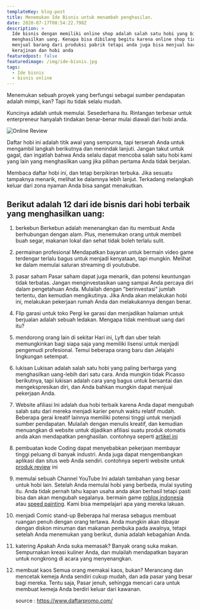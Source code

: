 ```yaml
---
templateKey: blog-post
title: Menemukan Ide Bisnis untuk menambah penghasilan.
date: 2020-07-17T08:54:22.798Z
description: >
  Ide bisnis dengan memiliki online shop adalah salah satu hobi yang bisa
  menghasilkan uang. Kenapa bisa dibilang begitu karena online shop tidak harus
  menjual barang dari produksi pabrik tetapi anda juga bisa menjual barang hasil
  kerajinan dan hobi anda
featuredpost: false
featuredimage: /img/ide-bisnis.jpg
tags:
  - Ide bisnis
  - bisnis online
---
```

Menemukan sebuah proyek yang berfungsi sebagai sumber pendapatan adalah mimpi, kan? Tapi itu tidak selalu mudah.

Kuncinya adalah untuk memulai. Sesederhana itu. Rintangan terbesar untuk enterpreneur hanyalah tindakan benar-benar mulai diawali dari hobi anda.

![Online Review](/img/ide-bisnis.jpg "Bisnis Online")

Daftar hobi ini adalah titik awal yang sempurna, tapi terserah Anda untuk mengambil langkah berikutnya dan menindak lanjuti. Jangan takut untuk gagal, dan ingatlah bahwa Anda selalu dapat mencoba salah satu hobi kami yang lain yang menghasilkan uang jika pilihan pertama Anda tidak berjalan.

Membaca daftar hobi ini, dan tetap berpikiran terbuka. Jika sesuatu tampaknya menarik, melihat ke dalamnya lebih lanjut. Terkadang melangkah keluar dari zona nyaman Anda bisa sangat menakutkan.

## Berikut adalah 12 dari ide bisnis dari hobi terbaik yang menghasilkan uang:

1. berkebun
   Berkebun adalah menenangkan dan itu membuat Anda berhubungan dengan alam. Plus, menemukan orang untuk membeli buah segar, makanan lokal dan sehat tidak boleh terlalu sulit.
2. permainan profesional
   Mendapatkan bayaran untuk bermain video game terdengar terlalu bagus untuk menjadi kenyataan, tapi mungkin. Melihat ke dalam memulai saluran streaming di youtubube.
3. pasar saham
   Pasar saham dapat juga menarik, dan potensi keuntungan tidak terbatas. Jangan menginvestasikan uang sampai Anda percaya diri dalam pengetahuan Anda. Mulailah dengan "berinvestasi" jumlah tertentu, dan kemudian mengikutinya. Jika Anda akan melakukan hobi ini, melakukan pekerjaan rumah Anda dan melakukannya dengan benar.
4. Flip garasi untuk toko
   Pergi ke garasi dan menjadikan halaman untuk berjualan adalah sebuah ledakan. Mengapa tidak membuat uang dari itu? 
5. mendorong orang lain di sekitar
   Hari ini, Lyft dan uber telah memungkinkan bagi siapa saja yang memiliki lisensi untuk menjadi pengemudi profesional. Temui beberapa orang baru dan Jelajahi lingkungan setempat.
6. lukisan
   Lukisan adalah salah satu hobi yang paling berharga yang menghasilkan uang-lebih dari satu cara. Anda mungkin tidak Picasso berikutnya, tapi lukisan adalah cara yang bagus untuk bersantai dan mengekspresikan diri, dan Anda bahkan mungkin dapat menjual pekerjaan Anda.
7. Website afiliasi
   Ini adalah dua hobi terbaik karena Anda dapat mengubah salah satu dari mereka menjadi karier penuh waktu relatif mudah. Beberapa gerai kreatif lainnya memiliki potensi tinggi untuk menjadi sumber pendapatan. Mulailah dengan menulis kreatif, dan kemudian menuangkan di website untuk dijadikan afiliasi suatu produk otomatis anda akan mendapatkan penghasilan. contohnya seperti [artikel ini](https://www.daftarpromo.com/2020/07/promo-ilotte-dan-voucher-ilotte.html) 
8. pembuatan kode
   Coding dapat menyebabkan pekerjaan membayar tinggi peluang di banyak industri. Anda juga dapat mengembangkan aplikasi dan situs web Anda sendiri. contohnya seperti website untuk [produk review](http://trolipedia.com/) ini
9. memulai sebuah Channel YouTube
   Ini adalah tambahan yang besar untuk hobi lain. Setelah Anda memulai hobi yang berbeda, mulai syuting itu. Anda tidak pernah tahu kapan usaha anda akan berhasil tetapi pasti bisa dan akan mengubah segalanya. bermain game [roblox indonesia](https://www.youtube.com/channel/UCXB-sCHCJEnm4O9v856zFnw/) atau [speed painting](https://www.youtube.com/channel/UCKU29-91A9quF2E_TPTbnHA/). Kami bisa mempelajari apa yang mereka lakuan.
10. menjadi Comic stand-up
    Beberapa hal merasa sebagus membuat ruangan penuh dengan orang tertawa. Anda mungkin akan dibayar dengan diskon minuman dan makanan pembuka pada awalnya, tetapi setelah Anda menemukan yang berikut, dunia adalah kebagahian Anda.
11. katering
    Apakah Anda suka memasak? Banyak orang suka makan. Sempurnakan kreasi kuliner Anda, dan mulailah mendapatkan bayaran untuk nongkrong di acara yang menyenangkan.
12. membuat kaos
    Semua orang memakai kaos, bukan? Merancang dan mencetak kemeja Anda sendiri cukup mudah, dan ada pasar yang besar bagi mereka. Tentu saja, Pasar jenuh, sehingga mencari cara untuk membuat kemeja Anda berdiri keluar dari kawanan.

    source : <https://www.daftarpromo.com/>
